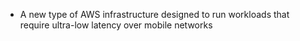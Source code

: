 - A new type of AWS infrastructure designed to run workloads that require ultra-low latency over mobile networks